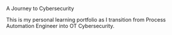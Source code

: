 A Journey to Cybersecurity 

This is my personal learning portfolio as I transition from Process Automation Engineer into OT Cybersecurity.
